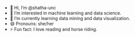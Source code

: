 - 👋 Hi, I’m @shatha-unc
- 👀 I’m interested in machine learning and data science.
- 🌱 I’m currently learning data mining and data visualization.
- 😄 Pronouns: she/her
- ⚡ Fun fact: I love reading and horse riding.
